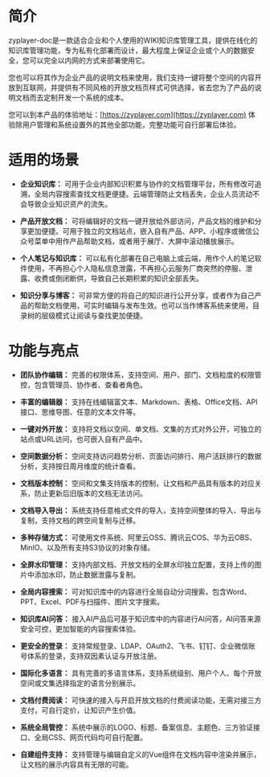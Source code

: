 # 简介
zyplayer-doc是一款适合企业和个人使用的WIKI知识库管理工具，提供在线化的知识库管理功能，专为私有化部署而设计，最大程度上保证企业或个人的数据安全，您可以完全以内网的方式来部署使用它。

您也可以将其作为企业产品的说明文档来使用，我们支持一键将整个空间的内容开放到互联网，并提供有不同风格的开放文档页样式可供选择，省去您为了产品的说明文档而去定制开发一个系统的成本。

您可以到本产品的体验地址：[https://zyplayer.com](https://zyplayer.com) 体验除用户管理和系统设置外的其他全部功能，完整功能可自行部署后体验。

# 适用的场景
- **企业知识库：** 可用于企业内部知识积累与协作的文档管理平台，所有修改可追溯，全局内容搜索查找文档更便捷。云端管理防止文档丢失，企业人员流动不会导致企业知识资产的流失。

- **产品开放文档：** 可将编辑好的文档一键开放给外部访问，产品文档的维护和分享更加便捷。可用于独立的文档站点，嵌入自有产品、APP、小程序或微信公众号菜单中用作产品帮助文档，或者用于展厅、大屏中滚动播放展示。

- **个人笔记与知识库：** 可以私有化部署在自己电脑上或云端，用作个人的笔记软件使用，不再担心个人隐私信息泄露，不再担心云服务厂商突然的停服、泄露、收费或倒闭断供，导致自己长期积累的知识全部丢失。

- **知识分享与博客：** 可非常方便的将自己的知识进行公开分享，或者作为自己产品的帮助文档使用，可实时编辑与发布生效。也可以当作博客系统来使用，目录树的层级模式让阅读与查找更加便捷。

# 功能与亮点
- **团队协作编辑：** 完善的权限体系，支持空间、用户、部门、文档粒度的权限管控，包含管理员、协作者、查看者角色。

- **丰富的编辑器：** 支持在线编辑富文本、Markdown、表格、Office文档、API接口、思维导图、任意的文本文件等。

- **一键对外开放：** 支持将文档以空间、单文档、文集的方式对外公开，可独立的站点或URL访问，也可嵌入自有产品中。

- **空间数据分析：** 空间支持访问趋势分析、页面访问排行、用户活跃排行的数据分析，支持按日周月维度的统计查看。

- **文档版本控制：** 空间和文集支持版本的控制，让文档和产品具有版本的对应关系，防止更新后旧版本的文档无法访问。

- **文档导入导出：** 系统支持任意格式文件的导入，支持空间整体的导入、导出与复制，支持文档的跨空间复制与迁移。

- **多种存储方式：** 可使用文件系统、阿里云OSS、腾讯云COS、华为云OBS、MinIO、以及所有支持S3协议的对象存储。

- **全屏水印管理：** 支持内部文档、开放文档的全屏水印独立配置，支持上传的图片中添加水印，防止数据泄露与复制。

- **全局内容搜索：** 可对知识库中的内容进行全局自动分词搜索，包含Word、PPT、Excel、PDF与扫描件、图片文字搜索。

- **知识库AI问答：** 接入AI产品后可基于知识库中的内容进行AI问答，AI问答来源安全可控，更加智能的内容搜索体验。

- **更安全的登录：** 支持常规登录、LDAP、OAuth2、飞书、钉钉、企业微信账号体系的登录，支持双因素认证与开放注册。

- **国际化多语言：** 具有完善的多语言体系，支持系统级别、用户个人、每个开放空间或文集选择指定的语言分别展示。

- **文档付费阅读：** 可快速的接入与开启开放文档的付费阅读功能，无需对接三方支付，可自行定价，让知识产生价值。

- **系统全局管控：** 系统中展示的LOGO、标题、备案信息、主题色、三方验证接口、全局CSS、网页代码均可自行配置。

- **自建组件支持：** 支持管理与编辑自定义的Vue组件在文档内容中渲染并展示，让文档的展示内容具有无限的可能。
